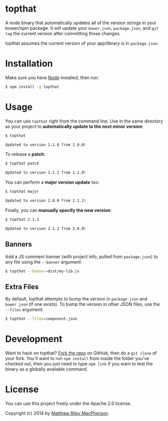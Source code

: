 # topthat

A node binary that automatically updates all of the version strings in your
bower/npm package. It will update your `bower.json`, `package.json`, and
`git tag` the current version after committing those changes.

topthat assumes the current version of your app/library is in `package.json`.

# Installation

Make sure you have [Node](http://nodejs.org/) installed, then run:

```bash
$ npm install -g topthat
```

# Usage

You can use `topthat` right from the command line. Use in the same directory
as your project to **automatically update to the next minor version**:

```bash
$ topthat

Updated to version 1.1.0 from 1.0.0!
```

To release a **patch**:

```bash
$ topthat patch

Updated to version 1.1.1 from 1.1.0!
```

You can perform a **major version update** too:

```bash
$ topthat major

Updated to version 2.0.0 from 1.1.1!
```

Finally, you can **manually specify the new version**:

```bash
$ topthat 2.1.2

Updated to version 2.1.2 from 2.0.0!
```

## Banners

Add a JS comment banner (with project info, pulled from `package.json`) to any
file using the `--banner` argument:

```bash
$ topthat --banner=dist/my-lib.js
```

## Extra Files

By default, topthat attempts to bump the version in `package.json` and
`bower.json` (if one exists). To bump the version in other JSON files, use the
`--files` argument:

```bash
$ topthat --files=component.json
```

# Development

Want to hack on topthat? [Fork the repo][fork] on GitHub, then do a `git clone`
of your fork. You'll want to run `npm install` from inside the folder you've
checked out, then you just need to type `npm link` if you want to test the
binary as a globally available command.

[fork]: https://github.com/tofumatt/topthat/fork

# License

You can use this project freely under the Apache 2.0 license.

Copyright (c) 2014 by [Matthew Riley MacPherson](http://tofumatt.com/).
